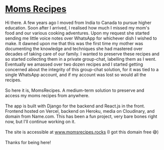 <h1><a href="https://momsrecipes.rocks">Moms Recipes</a></h1>
Hi there. A few years ago I moved from India to Canada to pursue higher education. Soon after I arrived, 
I realised how much I missed my mom's food and our various cooking adventures. Upon my request she started sending me 
little voice notes over WhatsApp for whichever dish I wished to make. It dawned upon me that this was the first time my mother 
was documenting the knowledge and techniques she had mastered over decades of taking care of our family. I wanted to preserve these
recipes and so started collecting them in a private group-chat, labelling them as I went. Eventually we amassed over two dozen recipes
and I started getting concerned about the integrity of this group-chat solution, for it was tied to a single
WhatsApp account, and if my account was lost so would all the recipes.
<br><br>
So here it is, MomsRecipes. A medium-term solution to preserve and access my moms recipes from anywhere. 
<br><br>
The app is built with Django for the backend and React.js in the front. Frontend hosted on Vercel, backend on Heroku, media on Cloudinary, and domain from Name.com. This has been a fun project, very bare bones right now, but I'll continue working on it. 
<br><br>
The site is accessible at <a href="https://momsrecipes.rocks">www.momsrecipes.rocks</a> (I got this domain free 😅)
<br><br>
Thanks for being here!
